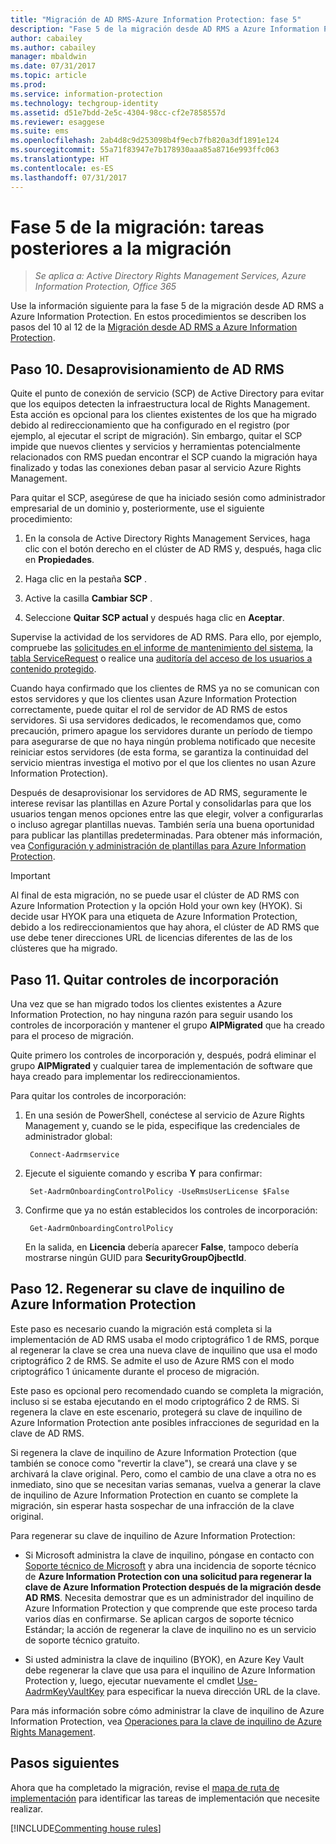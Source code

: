 ```yaml
---
title: "Migración de AD RMS-Azure Information Protection: fase 5"
description: "Fase 5 de la migración desde AD RMS a Azure Information Protection, donde se describen los pasos del 10 al 12 de la migración de AD RMS a Azure Information Protection."
author: cabailey
ms.author: cabailey
manager: mbaldwin
ms.date: 07/31/2017
ms.topic: article
ms.prod: 
ms.service: information-protection
ms.technology: techgroup-identity
ms.assetid: d51e7bdd-2e5c-4304-98cc-cf2e7858557d
ms.reviewer: esaggese
ms.suite: ems
ms.openlocfilehash: 2ab4d8c9d253098b4f9ecb7fb820a3df1891e124
ms.sourcegitcommit: 55a71f83947e7b178930aaa85a8716e993ffc063
ms.translationtype: HT
ms.contentlocale: es-ES
ms.lasthandoff: 07/31/2017
---
```

# <a name="migration-phase-5---post-migration-tasks"></a>Fase 5 de la migración: tareas posteriores a la migración

>*Se aplica a: Active Directory Rights Management Services, Azure Information Protection, Office 365*


Use la información siguiente para la fase 5 de la migración desde AD RMS a Azure Information Protection. En estos procedimientos se describen los pasos del 10 al 12 de la [Migración desde AD RMS a Azure Information Protection](migrate-from-ad-rms-to-azure-rms.md).

## <a name="step-10-deprovison-ad-rms"></a>Paso 10. Desaprovisionamiento de AD RMS

Quite el punto de conexión de servicio (SCP) de Active Directory para evitar que los equipos detecten la infraestructura local de Rights Management. Esta acción es opcional para los clientes existentes de los que ha migrado debido al redireccionamiento que ha configurado en el registro (por ejemplo, al ejecutar el script de migración). Sin embargo, quitar el SCP impide que nuevos clientes y servicios y herramientas potencialmente relacionados con RMS puedan encontrar el SCP cuando la migración haya finalizado y todas las conexiones deban pasar al servicio Azure Rights Management. 

Para quitar el SCP, asegúrese de que ha iniciado sesión como administrador empresarial de un dominio y, posteriormente, use el siguiente procedimiento:

1. En la consola de Active Directory Rights Management Services, haga clic con el botón derecho en el clúster de AD RMS y, después, haga clic en **Propiedades**.

2. Haga clic en la pestaña **SCP** .

3. Active la casilla **Cambiar SCP** .

4. Seleccione **Quitar SCP actual** y después haga clic en **Aceptar**.

Supervise la actividad de los servidores de AD RMS. Para ello, por ejemplo, compruebe las [solicitudes en el informe de mantenimiento del sistema](https://technet.microsoft.com/library/ee221012%28v=ws.10%29.aspx), la [tabla ServiceRequest](http://technet.microsoft.com/library/dd772686%28v=ws.10%29.aspx) o realice una [auditoría del acceso de los usuarios a contenido protegido](http://social.technet.microsoft.com/wiki/contents/articles/3440.ad-rms-frequently-asked-questions-faq.aspx). 

Cuando haya confirmado que los clientes de RMS ya no se comunican con estos servidores y que los clientes usan Azure Information Protection correctamente, puede quitar el rol de servidor de AD RMS de estos servidores. Si usa servidores dedicados, le recomendamos que, como precaución, primero apague los servidores durante un período de tiempo para asegurarse de que no haya ningún problema notificado que necesite reiniciar estos servidores (de esta forma, se garantiza la continuidad del servicio mientras investiga el motivo por el que los clientes no usan Azure Information Protection).

Después de desaprovisionar los servidores de AD RMS, seguramente le interese revisar las plantillas en Azure Portal y consolidarlas para que los usuarios tengan menos opciones entre las que elegir, volver a configurarlas o incluso agregar plantillas nuevas. También sería una buena oportunidad para publicar las plantillas predeterminadas. Para obtener más información, vea [Configuración y administración de plantillas para Azure Information Protection](../deploy-use/configure-policy-templates.md).

>[!IMPORTANT]
> Al final de esta migración, no se puede usar el clúster de AD RMS con Azure Information Protection y la opción Hold your own key (HYOK). Si decide usar HYOK para una etiqueta de Azure Information Protection, debido a los redireccionamientos que hay ahora, el clúster de AD RMS que use debe tener direcciones URL de licencias diferentes de las de los clústeres que ha migrado.

## <a name="step-11-remove-onboarding-controls"></a>Paso 11. Quitar controles de incorporación

Una vez que se han migrado todos los clientes existentes a Azure Information Protection, no hay ninguna razón para seguir usando los controles de incorporación y mantener el grupo **AIPMigrated** que ha creado para el proceso de migración. 

Quite primero los controles de incorporación y, después, podrá eliminar el grupo **AIPMigrated** y cualquier tarea de implementación de software que haya creado para implementar los redireccionamientos.

Para quitar los controles de incorporación:

1. En una sesión de PowerShell, conéctese al servicio de Azure Rights Management y, cuando se le pida, especifique las credenciales de administrador global:

        Connect-Aadrmservice

2. Ejecute el siguiente comando y escriba **Y** para confirmar:

        Set-AadrmOnboardingControlPolicy -UseRmsUserLicense $False

3. Confirme que ya no están establecidos los controles de incorporación:

        Get-AadrmOnboardingControlPolicy

    En la salida, en **Licencia** debería aparecer **False**, tampoco debería mostrarse ningún GUID para **SecurityGroupOjbectId**.

## <a name="step-12-rekey-your-azure-information-protection-tenant-key"></a>Paso 12. Regenerar su clave de inquilino de Azure Information Protection
Este paso es necesario cuando la migración está completa si la implementación de AD RMS usaba el modo criptográfico 1 de RMS, porque al regenerar la clave se crea una nueva clave de inquilino que usa el modo criptográfico 2 de RMS. Se admite el uso de Azure RMS con el modo criptográfico 1 únicamente durante el proceso de migración.

Este paso es opcional pero recomendado cuando se completa la migración, incluso si se estaba ejecutando en el modo criptográfico 2 de RMS. Si regenera la clave en este escenario, protegerá su clave de inquilino de Azure Information Protection ante posibles infracciones de seguridad en la clave de AD RMS.

Si regenera la clave de inquilino de Azure Information Protection (que también se conoce como "revertir la clave"), se creará una clave y se archivará la clave original. Pero, como el cambio de una clave a otra no es inmediato, sino que se necesitan varias semanas, vuelva a generar la clave de inquilino de Azure Information Protection en cuanto se complete la migración, sin esperar hasta sospechar de una infracción de la clave original.

Para regenerar su clave de inquilino de Azure Information Protection:

- Si Microsoft administra la clave de inquilino, póngase en contacto con [Soporte técnico de Microsoft](../get-started/information-support.md#to-contact-microsoft-support) y abra una incidencia de soporte técnico de **Azure Information Protection con una solicitud para regenerar la clave de Azure Information Protection después de la migración desde AD RMS**. Necesita demostrar que es un administrador del inquilino de Azure Information Protection y que comprende que este proceso tarda varios días en confirmarse. Se aplican cargos de soporte técnico Estándar; la acción de regenerar la clave de inquilino no es un servicio de soporte técnico gratuito.

- Si usted administra la clave de inquilino (BYOK), en Azure Key Vault debe regenerar la clave que usa para el inquilino de Azure Information Protection y, luego, ejecutar nuevamente el cmdlet [Use-AadrmKeyVaultKey](/powershell/aadrm/vlatest/use-aadrmkeyvaultkey) para especificar la nueva dirección URL de la clave. 

Para más información sobre cómo administrar la clave de inquilino de Azure Information Protection, vea [Operaciones para la clave de inquilino de Azure Rights Management](../deploy-use/operations-tenant-key.md).

## <a name="next-steps"></a>Pasos siguientes

Ahora que ha completado la migración, revise el [mapa de ruta de implementación](deployment-roadmap.md) para identificar las tareas de implementación que necesite realizar.

[!INCLUDE[Commenting house rules](../includes/houserules.md)]
